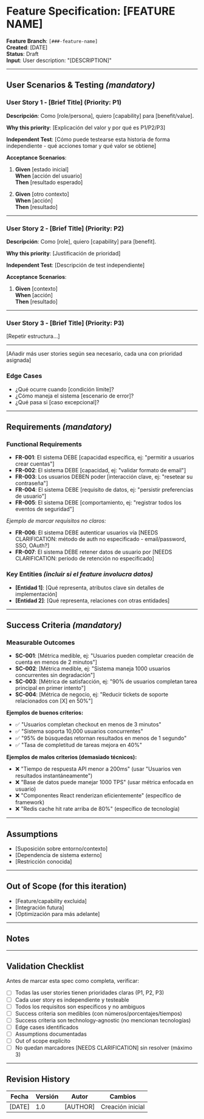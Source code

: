 # Feature Specification: [FEATURE NAME]

**Feature Branch**: `[###-feature-name]`  
**Created**: [DATE]  
**Status**: Draft  
**Input**: User description: "[DESCRIPTION]"

---

## User Scenarios & Testing *(mandatory)*

<!--
  ACTION REQUIRED: Fill in user stories with priorities.
  Each story should be independently testable and deliver value.
-->

### User Story 1 - [Brief Title] (Priority: P1)

**Descripción**: Como [role/persona], quiero [capability] para [benefit/value].

**Why this priority**: [Explicación del valor y por qué es P1/P2/P3]

**Independent Test**: [Cómo puede testearse esta historia de forma independiente - qué acciones tomar y qué valor se obtiene]

**Acceptance Scenarios**:

1. **Given** [estado inicial]  
   **When** [acción del usuario]  
   **Then** [resultado esperado]

2. **Given** [otro contexto]  
   **When** [acción]  
   **Then** [resultado]

---

### User Story 2 - [Brief Title] (Priority: P2)

**Descripción**: Como [role], quiero [capability] para [benefit].

**Why this priority**: [Justificación de prioridad]

**Independent Test**: [Descripción de test independiente]

**Acceptance Scenarios**:

1. **Given** [contexto]  
   **When** [acción]  
   **Then** [resultado]

---

### User Story 3 - [Brief Title] (Priority: P3)

[Repetir estructura...]

---

[Añadir más user stories según sea necesario, cada una con prioridad asignada]

### Edge Cases

<!--
  ACTION REQUIRED: Documentar casos límite y situaciones excepcionales.
-->

- ¿Qué ocurre cuando [condición límite]?
- ¿Cómo maneja el sistema [escenario de error]?
- ¿Qué pasa si [caso excepcional]?

---

## Requirements *(mandatory)*

<!--
  ACTION REQUIRED: Requisitos funcionales específicos y medibles.
  Cada requisito debe ser testeable y no ambiguo.
-->

### Functional Requirements

- **FR-001**: El sistema DEBE [capacidad específica, ej: "permitir a usuarios crear cuentas"]
- **FR-002**: El sistema DEBE [capacidad, ej: "validar formato de email"]  
- **FR-003**: Los usuarios DEBEN poder [interacción clave, ej: "resetear su contraseña"]
- **FR-004**: El sistema DEBE [requisito de datos, ej: "persistir preferencias de usuario"]
- **FR-005**: El sistema DEBE [comportamiento, ej: "registrar todos los eventos de seguridad"]

*Ejemplo de marcar requisitos no claros:*

- **FR-006**: El sistema DEBE autenticar usuarios vía [NEEDS CLARIFICATION: método de auth no especificado - email/password, SSO, OAuth?]
- **FR-007**: El sistema DEBE retener datos de usuario por [NEEDS CLARIFICATION: período de retención no especificado]

### Key Entities *(incluir si el feature involucra datos)*

- **[Entidad 1]**: [Qué representa, atributos clave sin detalles de implementación]
- **[Entidad 2]**: [Qué representa, relaciones con otras entidades]

---

## Success Criteria *(mandatory)*

<!--
  ACTION REQUIRED: Definir criterios de éxito medibles.
  Estos DEBEN ser technology-agnostic y medibles.
  
  IMPORTANTE:
  - Usa métricas específicas (tiempo, porcentaje, cantidad, tasa)
  - NO menciones tecnologías (sin frameworks, lenguajes, herramientas)
  - Enfócate en resultados desde perspectiva usuario/negocio
  - Deben ser verificables sin conocer detalles de implementación
-->

### Measurable Outcomes

- **SC-001**: [Métrica medible, ej: "Usuarios pueden completar creación de cuenta en menos de 2 minutos"]
- **SC-002**: [Métrica medible, ej: "Sistema maneja 1000 usuarios concurrentes sin degradación"]
- **SC-003**: [Métrica de satisfacción, ej: "90% de usuarios completan tarea principal en primer intento"]
- **SC-004**: [Métrica de negocio, ej: "Reducir tickets de soporte relacionados con [X] en 50%"]

**Ejemplos de buenos criterios:**
- ✅ "Usuarios completan checkout en menos de 3 minutos"
- ✅ "Sistema soporta 10,000 usuarios concurrentes"
- ✅ "95% de búsquedas retornan resultados en menos de 1 segundo"
- ✅ "Tasa de completitud de tareas mejora en 40%"

**Ejemplos de malos criterios (demasiado técnicos):**
- ❌ "Tiempo de respuesta API menor a 200ms" (usar "Usuarios ven resultados instantáneamente")
- ❌ "Base de datos puede manejar 1000 TPS" (usar métrica enfocada en usuario)
- ❌ "Componentes React renderizan eficientemente" (específico de framework)
- ❌ "Redis cache hit rate arriba de 80%" (específico de tecnología)

---

## Assumptions

<!--
  ACTION REQUIRED: Documentar suposiciones y dependencias.
-->

- [Suposición sobre entorno/contexto]
- [Dependencia de sistema externo]
- [Restricción conocida]

---

## Out of Scope (for this iteration)

<!--
  ACTION REQUIRED: Qué NO se incluye en esta iteración.
  Ayuda a establecer límites claros.
-->

- [Feature/capability excluida]
- [Integración futura]
- [Optimización para más adelante]

---

## Notes

<!--
  Espacio para notas adicionales, decisiones tomadas durante spec,
  referencias a diseños/mockups, etc.
-->

---

## Validation Checklist

Antes de marcar esta spec como completa, verificar:

- [ ] Todas las user stories tienen prioridades claras (P1, P2, P3)
- [ ] Cada user story es independiente y testeable
- [ ] Todos los requisitos son específicos y no ambiguos
- [ ] Success criteria son medibles (con números/porcentajes/tiempos)
- [ ] Success criteria son technology-agnostic (no mencionan tecnologías)
- [ ] Edge cases identificados
- [ ] Assumptions documentadas
- [ ] Out of scope explícito
- [ ] No quedan marcadores [NEEDS CLARIFICATION] sin resolver (máximo 3)

---

## Revision History

| Fecha | Versión | Autor | Cambios |
|-------|---------|-------|---------|
| [DATE] | 1.0 | [AUTHOR] | Creación inicial |
